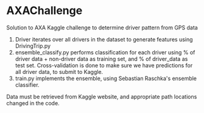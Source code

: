 # AXAChallenge
Solution to AXA Kaggle challenge to determine driver pattern from GPS data

1. Driver iterates over all drivers in the dataset to generate features using DrivingTrip.py
2. ensemble_classify.py performs classification for each driver using % of driver data + non-driver data as training set, and % of driver_data as test set. Cross-validation is done to make sure we have predictions for all driver data, to submit to Kaggle.
3. train.py implements the ensemble, using Sebastian Raschka's ensemble classifier.

Data must be retrieved from Kaggle website, and appropriate path locations changed in the code.
